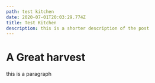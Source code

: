 ```yaml
---
path: test kitchen
date: 2020-07-01T20:03:29.774Z
title: Test Kitchen
description: this is a shorter description of the post
---
```

# A Great harvest

this is a paragraph

![]()